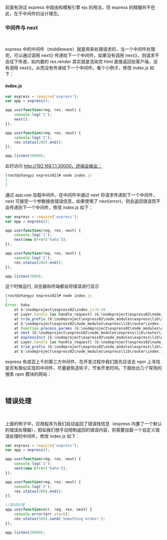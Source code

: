 
前面有测试 express 中路由和模板引擎 ejs 的用法，但 express 的精髓并不在此，在于中间件的设计理念。

### 中间件与 next

<br/>

express 中的中间件（middleware）就是用来处理请求的，当一个中间件处理完，可以通过调用 next() 传递给下一个中间件，如果没有调用 next()，则请求不会往下传递，如内置的 res.render 其实就是渲染完 html 直接返回给客户端，没有调用 next()，从而没有传递给下一个中间件。看个小例子，修改 index.js 如下：

#### index.js

```javascript
var express = require('express');
var app = express();

app.use(function(req, res, next) {
    console.log('1');
    next();
});

app.use(function(req, res, next) {
    console.log('2');
    res.status(200).end();
});

app.listen(30000);
```

此时访问 http://192.168.1.1:30000，终端会输出：

```javascript
[root@zhangyz express02]# node index.js
1
2
```

通过 app.use 加载中间件，在中间件中通过 next 将请求传递到下一个中间件，next 可接受一个参数接收错误信息，如果使用了 next(error)，则会返回错误而不会传递到下一个中间件，修改 index.js 如下：

```javascript
var express = require('express');
var app = express();

app.use(function(req, res, next) {
    console.log('1');
    next(new Error('haha'));
});

app.use(function(req, res, next) {
    console.log('2');
    res.status(200).end();
});

app.listen(3000);
```

这个时候运行, 浏览器和终端都会将错误进行显示

```javascript
[root@zhangyz express02]# node index.js
1
Error: haha
    at G:\nodeproject\express02\index.js:6:10
    at Layer.handle [as handle_request] (G:\nodeproject\express02\node_modules\express\lib\router\layer.js:95:5)
    at trim_prefix (G:\nodeproject\express02\node_modules\express\lib\router\index.js:317:13)
    at G:\nodeproject\express02\node_modules\express\lib\router\index.js:284:7
    at Function.process_params (G:\nodeproject\express02\node_modules\express\lib\router\index.js:335:12)
    at next (G:\nodeproject\express02\node_modules\express\lib\router\index.js:275:10)
    at expressInit (G:\nodeproject\express02\node_modules\express\lib\middleware\init.js:40:5)
    at Layer.handle [as handle_request] (G:\nodeproject\express02\node_modules\express\lib\router\layer.js:95:5)
    at trim_prefix (G:\nodeproject\express02\node_modules\express\lib\router\index.js:317:13)
    at G:\nodeproject\express02\node_modules\express\lib\router\index.js:284:7
```

express 有成百上千的第三方中间件，在开发过程中我们首先应该去 npm 上寻找是否有类似实现的中间件，尽量避免造轮子，节省开发时间。下面给出几个常用的搜索 npm 模块的网站：

<br/>

## 错误处理

<br/>

上面的例子中，应用程序为我们自动返回了错误栈信息（express 内置了一个默认的错误处理器），假如我们想手动控制返回的错误内容，则需要加载一个自定义错误处理的中间件，修改 index.js 如下：

```javascript
var express = require('express');
var app = express();

app.use(function(req, res, next) {
    console.log('1');
    next(new Error('haha'));
});

app.use(function(req, res, next) {
    console.log('2');
    res.status(200).end();
});

//错误处理
app.use(function(err, req, res, next) {
    console.error(err.stack);
    res.status(500).send('Something broke!');
});

app.listen(30000);
```

